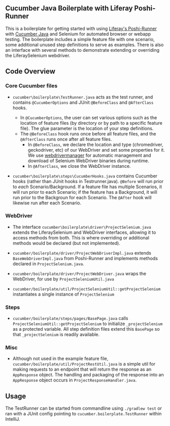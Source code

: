 ## Cucumber Java Boilerplate with Liferay Poshi-Runner
This is a boilerplate for getting started with using [Liferay's Poshi-Runner](https://github.com/liferay/com-liferay-poshi-runner)
with [Cucumber Java](https://github.com/cucumber/cucumber-jvm) and Selenium for automated browser or webapp testing. The boilerplate includes a simple feature file with one scenario,
some additional unused step definitions to serve as examples. There is also an interface with several methods to demonstrate extending
or overriding the LiferaySelenium webdriver.


## Code Overview
### Core Cucumber files
* `cucumber\boilerplate\TestRunner.java` acts as the test runner, and contains `@CucumberOptions` and JUnit `@BeforeClass` and `@AfterClass` hooks.
    * In `@CucumberOptions`, the user can set various options such as the location of feature files (by directory or by path to a specific feature file).
      The glue parameter is the location of your step definitions.
    * The `@BeforeClass` hook runs once before all feature files, and the `@AfterClass` runs once after all feature files.
        * In `@BeforeClass`, we declare the location and type (chromedriver, geckodriver, etc) of our WebDriver and set some properties for it. We use
           [webdrivermanager](https://github.com/bonigarcia/webdrivermanager) for automatic management and download of Selenium WebDriver binaries during runtime.
        * In `@AfterClass`, we close the WebDriver instance.

* `cucumber\boilerplate\steps\CucumberHooks.java` contains Cucumber hooks (rather than JUnit hooks in Testrunner.java).
`@Before` will run prior to *each* Scenario/Background. If a feature file has multiple Scenarios, it will run prior to each Scenario;
if the feature has a Background, it will run prior to the Backgroun for each Scenario. The `@After` hook will likewise run after each Scenario.

### WebDriver
* The interface `cucumber\boilerplate\driver\ProjectSelenium.java` extends the LiferaySelenium and WebDriver interfaces, allowing it to access methods from both.
This is where overriding or additional methods would be declared (but not implemented).

* `cucumber/boilerplate/driver/ProjectWebDriverImpl.java` extends `BaseWebDriverImpl.java` from Poshi-Runner and implements methods declared in `ProjectSelenium.java`.

* `cucumber/boilerplate/driver/ProjectWebDriver.java` wraps the WebDriver, for use by `ProjectSeleniumUtil.java`

* `cucumber/boilerplate/util/ProjectSeleniumUtil::getProjectSelenium` instantiates a single instance of `ProjectSelenium`

### Steps
* `cucumber/boilerplate/steps/pages/BasePage.java` calls `ProjectSeleniumUtil::getProjectSelenium` to initialize `_projectSelenium` as a protected variable.
All step definition files extend this `BasePage` so that `_projectSelenium` is readily available.

### Misc
* Although not used in the example feature file, `cucumber/boilerplate/util/ProjectRestUtil.java` is a simple util for making requests to an endpoint that
 will return the response as an `AppResponse` object. The handling and packaging of the response into an `AppResponse` object occurs in `ProjectResponseHandler.java`.


## Usage
The TestRunner can be started from commandline using `./gradlew test` or ran with a JUnit config pointing to `cucumber.boilerplate.TestRunner` within IntelliJ.
